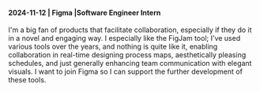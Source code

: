 #### 2024-11-12 | Figma |Software Engineer Intern
I'm a big fan of products that facilitate collaboration, especially if they do it in a novel and engaging way. I especially like the FigJam tool; I've used various tools over the years, and nothing is quite like it, enabling collaboration in real-time designing process maps, aesthetically pleasing schedules, and just generally enhancing team communication with elegant visuals. I want to join Figma so I can support the further development of these tools.
